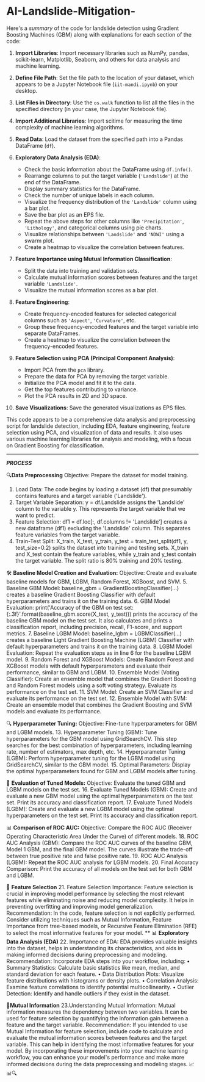 # AI-Landslide-Mitigation-
Here's a *summary* of the code for landslide detection using Gradient Boosting Machines (GBM) along with explanations for each section of the code:

1. **Import Libraries**: Import necessary libraries such as NumPy, pandas, scikit-learn, Matplotlib, Seaborn, and others for data analysis and machine learning.

2. **Define File Path**: Set the file path to the location of your dataset, which appears to be a Jupyter Notebook file (`iit-mandi.ipynb`) on your desktop.

3. **List Files in Directory**: Use the `os.walk` function to list all the files in the specified directory (in your case, the Jupyter Notebook file).

4. **Import Additional Libraries**: Import scitime for measuring the time complexity of machine learning algorithms.

5. **Read Data**: Load the dataset from the specified path into a Pandas DataFrame (`df`).

6. **Exploratory Data Analysis (EDA)**:
   - Check the basic information about the DataFrame using `df.info()`.
   - Rearrange columns to put the target variable (`'Landslide'`) at the end of the DataFrame.
   - Display summary statistics for the DataFrame.
   - Check the number of unique labels in each column.
   - Visualize the frequency distribution of the `'Landslide'` column using a bar plot.
   - Save the bar plot as an EPS file.
   - Repeat the above steps for other columns like `'Precipitation'`, `'Lithology'`, and categorical columns using pie charts.
   - Visualize relationships between `'Landslide'` and `'NDWI'` using a swarm plot.
   - Create a heatmap to visualize the correlation between features.

7. **Feature Importance using Mutual Information Classification**:
   - Split the data into training and validation sets.
   - Calculate mutual information scores between features and the target variable `'Landslide'`.
   - Visualize the mutual information scores as a bar plot.

8. **Feature Engineering**:
   - Create frequency-encoded features for selected categorical columns such as `'Aspect'`, `'Curvature'`, etc.
   - Group these frequency-encoded features and the target variable into separate DataFrames.
   - Create a heatmap to visualize the correlation between the frequency-encoded features.

9. **Feature Selection using PCA (Principal Component Analysis)**:
   - Import PCA from the `pca` library.
   - Prepare the data for PCA by removing the target variable.
   - Initialize the PCA model and fit it to the data.
   - Get the top features contributing to variance.
   - Plot the PCA results in 2D and 3D space.

10. **Save Visualizations**: Save the generated visualizations as EPS files.

This code appears to be a comprehensive data analysis and preprocessing script for landslide detection, including EDA, feature engineering, feature selection using PCA, and visualization of data and results. It also uses various machine learning libraries for analysis and modeling, with a focus on Gradient Boosting for classification.

--------------------------------------------------------------------------------------------------------------------------------------------------------------------------------------------------------------------
***PROCESS***

🔍**Data Preprocessing**
Objective: Prepare the dataset for model training.
1.	Load Data: The code begins by loading a dataset (df) that presumably contains features and a target variable ('Landslide').
2.	Target Variable Separation: y = df.Landslide assigns the 'Landslide' column to the variable y. This represents the target variable that we want to predict.
3.	Feature Selection: df1 = df.loc[:, df.columns != 'Landslide'] creates a new dataframe (df1) excluding the 'Landslide' column. This separates feature variables from the target variable.
4.	Train-Test Split: X_train, X_test, y_train, y_test = train_test_split(df1, y, test_size=0.2) splits the dataset into training and testing sets. X_train and X_test contain the feature variables, while y_train and y_test contain the target variable. The split ratio is 80% training and 20% testing.

🛠️ **Baseline Model Creation and Evaluation:**
Objective: Create and evaluate baseline models for GBM, LGBM, Random Forest, XGBoost, and SVM.
5.	Baseline GBM Model: baseline_gbm = GradientBoostingClassifier(...) creates a baseline Gradient Boosting Classifier with default hyperparameters and trains it on the training data.
6.	GBM Model Evaluation: print('Accuracy of the GBM on test set: {:.3f}'.format(baseline_gbm.score(X_test, y_test))) prints the accuracy of the baseline GBM model on the test set. It also calculates and prints a classification report, including precision, recall, F1-score, and support metrics.
7.	Baseline LGBM Model: baseline_lgbm = LGBMClassifier(...) creates a baseline Light Gradient Boosting Machine (LGBM) Classifier with default hyperparameters and trains it on the training data.
8.	LGBM Model Evaluation: Repeat the evaluation steps as in line 6 for the baseline LGBM model.
9.	Random Forest and XGBoost Models: Create Random Forest and XGBoost models with default hyperparameters and evaluate their performance, similar to GBM and LGBM.
10.	Ensemble Model (Voting Classifier): Create an ensemble model that combines the Gradient Boosting and Random Forest models using a soft voting strategy. Evaluate its performance on the test set.
11.	SVM Model: Create an SVM Classifier and evaluate its performance on the test set.
12.	Ensemble Model with SVM: Create an ensemble model that combines the Gradient Boosting and SVM models and evaluate its performance.

🔍 **Hyperparameter Tuning:**
Objective: Fine-tune hyperparameters for GBM and LGBM models.
13.	Hyperparameter Tuning (GBM): Tune hyperparameters for the GBM model using GridSearchCV. This step searches for the best combination of hyperparameters, including learning rate, number of estimators, max depth, etc.
14.	Hyperparameter Tuning (LGBM): Perform hyperparameter tuning for the LGBM model using GridSearchCV, similar to the GBM model.
15.	Optimal Parameters: Display the optimal hyperparameters found for GBM and LGBM models after tuning.

🔬 **Evaluation of Tuned Models:**
Objective: Evaluate the tuned GBM and LGBM models on the test set.
16.	Evaluate Tuned Models (GBM): Create and evaluate a new GBM model using the optimal hyperparameters on the test set. Print its accuracy and classification report.
17.	Evaluate Tuned Models (LGBM): Create and evaluate a new LGBM model using the optimal hyperparameters on the test set. Print its accuracy and classification report.

📊 **Comparison of ROC AUC:**
Objective: Compare the ROC AUC (Receiver Operating Characteristic Area Under the Curve) of different models.
18.	ROC AUC Analysis (GBM): Compare the ROC AUC curves of the baseline GBM, Model 1 GBM, and the final GBM model. The curves illustrate the trade-off between true positive rate and false positive rate.
19.	ROC AUC Analysis (LGBM): Repeat the ROC AUC analysis for LGBM models.
20.	Final Accuracy Comparison: Print the accuracy of all models on the test set for both GBM and LGBM.

🧐 **Feature Selection**
21. Feature Selection Importance: Feature selection is crucial in improving model performance by selecting the most relevant features while eliminating noise and reducing model complexity. It helps in preventing overfitting and improving model generalization.
Recommendation: In the code, feature selection is not explicitly performed. Consider utilizing techniques such as Mutual Information, Feature Importance from tree-based models, or Recursive Feature Elimination (RFE) to select the most informative features for your model.
**
 📊 **Exploratory Data Analysis (EDA)**
22. Importance of EDA: EDA provides valuable insights into the dataset, helps in understanding its characteristics, and aids in making informed decisions during preprocessing and modeling.
Recommendation: Incorporate EDA steps into your workflow, including:
•	Summary Statistics: Calculate basic statistics like mean, median, and standard deviation for each feature.
•	Data Distribution Plots: Visualize feature distributions with histograms or density plots.
•	Correlation Analysis: Examine feature correlations to identify potential multicollinearity.
•	Outlier Detection: Identify and handle outliers if they exist in the dataset.

🔄**Mutual Information**
23.Understanding Mutual Information: Mutual information measures the dependency between two variables. It can be used for feature selection by quantifying the information gain between a feature and the target variable.
Recommendation: If you intended to use Mutual Information for feature selection, include code to calculate and evaluate the mutual information scores between features and the target variable. This can help in identifying the most informative features for your model.
By incorporating these improvements into your machine learning workflow, you can enhance your model's performance and make more informed decisions during the data preprocessing and modeling stages. 📈📊🔍


